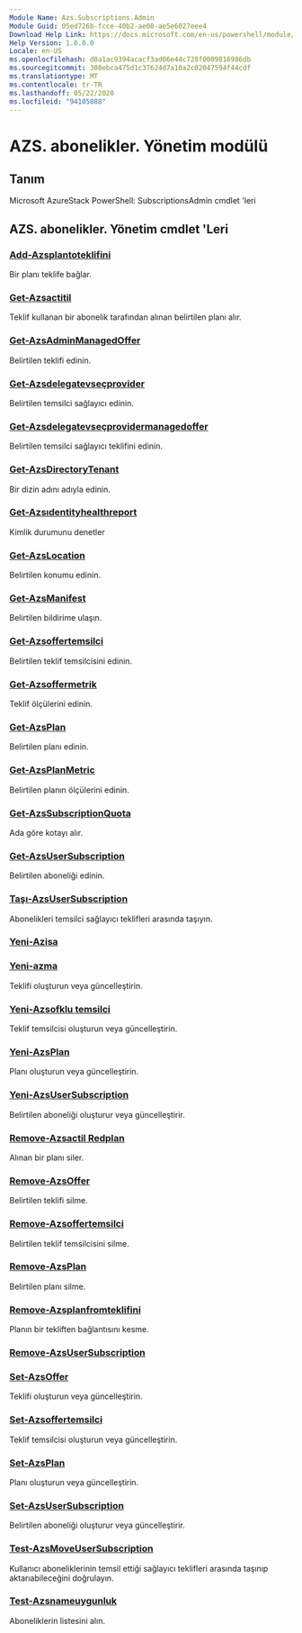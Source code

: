 ```yaml
---
Module Name: Azs.Subscriptions.Admin
Module Guid: 05ed726b-fcce-40b2-ae08-ae5e6027eee4
Download Help Link: https://docs.microsoft.com/en-us/powershell/module/azs.subscriptions.admin
Help Version: 1.0.0.0
Locale: en-US
ms.openlocfilehash: d8a1ac9394acacf3ad06e44c728f0009816986db
ms.sourcegitcommit: 308ebca475d1c37624d7a10a2c02047594f44cdf
ms.translationtype: MT
ms.contentlocale: tr-TR
ms.lasthandoff: 05/22/2020
ms.locfileid: "94105088"
---
```

# AZS. abonelikler. Yönetim modülü
## Tanım
Microsoft AzureStack PowerShell: SubscriptionsAdmin cmdlet 'leri

## AZS. abonelikler. Yönetim cmdlet 'Leri
### [Add-Azsplantoteklifini](Add-AzsPlanToOffer.md)
Bir planı teklife bağlar.

### [Get-Azsactitil](Get-AzsAcquiredPlan.md)
Teklif kullanan bir abonelik tarafından alınan belirtilen planı alır.

### [Get-AzsAdminManagedOffer](Get-AzsAdminManagedOffer.md)
Belirtilen teklifi edinin.

### [Get-Azsdelegatevseçprovider](Get-AzsDelegatedProvider.md)
Belirtilen temsilci sağlayıcı edinin.

### [Get-Azsdelegatevseçprovidermanagedoffer](Get-AzsDelegatedProviderManagedOffer.md)
Belirtilen temsilci sağlayıcı teklifini edinin.

### [Get-AzsDirectoryTenant](Get-AzsDirectoryTenant.md)
Bir dizin adını adıyla edinin.

### [Get-Azsıdentityhealthreport](Get-AzsIdentityHealthReport.md)
Kimlik durumunu denetler

### [Get-AzsLocation](Get-AzsLocation.md)
Belirtilen konumu edinin.

### [Get-AzsManifest](Get-AzsManifest.md)
Belirtilen bildirime ulaşın.

### [Get-Azsoffertemsilci](Get-AzsOfferDelegation.md)
Belirtilen teklif temsilcisini edinin.

### [Get-Azsoffermetrik](Get-AzsOfferMetric.md)
Teklif ölçülerini edinin.

### [Get-AzsPlan](Get-AzsPlan.md)
Belirtilen planı edinin.

### [Get-AzsPlanMetric](Get-AzsPlanMetric.md)
Belirtilen planın ölçülerini edinin.

### [Get-AzsSubscriptionQuota](Get-AzsSubscriptionQuota.md)
Ada göre kotayı alır.

### [Get-AzsUserSubscription](Get-AzsUserSubscription.md)
Belirtilen aboneliği edinin.

### [Taşı-AzsUserSubscription](Move-AzsUserSubscription.md)
Abonelikleri temsilci sağlayıcı teklifleri arasında taşıyın.

### [Yeni-Azisa](New-AzsAcquiredPlan.md)


### [Yeni-azma](New-AzsOffer.md)
Teklifi oluşturun veya güncelleştirin.

### [Yeni-Azsofklu temsilci](New-AzsOfferDelegation.md)
Teklif temsilcisi oluşturun veya güncelleştirin.

### [Yeni-AzsPlan](New-AzsPlan.md)
Planı oluşturun veya güncelleştirin.

### [Yeni-AzsUserSubscription](New-AzsUserSubscription.md)
Belirtilen aboneliği oluşturur veya güncelleştirir.

### [Remove-Azsactil Redplan](Remove-AzsAcquiredPlan.md)
Alınan bir planı siler.

### [Remove-AzsOffer](Remove-AzsOffer.md)
Belirtilen teklifi silme.

### [Remove-Azsoffertemsilci](Remove-AzsOfferDelegation.md)
Belirtilen teklif temsilcisini silme.

### [Remove-AzsPlan](Remove-AzsPlan.md)
Belirtilen planı silme.

### [Remove-Azsplanfromteklifini](Remove-AzsPlanFromOffer.md)
Planın bir tekliften bağlantısını kesme.

### [Remove-AzsUserSubscription](Remove-AzsUserSubscription.md)


### [Set-AzsOffer](Set-AzsOffer.md)
Teklifi oluşturun veya güncelleştirin.

### [Set-Azsoffertemsilci](Set-AzsOfferDelegation.md)
Teklif temsilcisi oluşturun veya güncelleştirin.

### [Set-AzsPlan](Set-AzsPlan.md)
Planı oluşturun veya güncelleştirin.

### [Set-AzsUserSubscription](Set-AzsUserSubscription.md)
Belirtilen aboneliği oluşturur veya güncelleştirir.

### [Test-AzsMoveUserSubscription](Test-AzsMoveUserSubscription.md)
Kullanıcı aboneliklerinin temsil ettiği sağlayıcı teklifleri arasında taşınıp aktarıabileceğini doğrulayın.

### [Test-Azsnameuygunluk](Test-AzsNameAvailability.md)
Aboneliklerin listesini alın.


